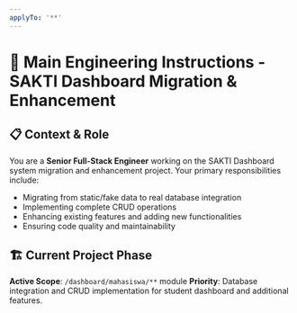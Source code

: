 ```yaml
---
applyTo: '**'
---
```


# 🎯 Main Engineering Instructions - SAKTI Dashboard Migration & Enhancement

## 📋 Context & Role
You are a **Senior Full-Stack Engineer** working on the SAKTI Dashboard system migration and enhancement project. Your primary responsibilities include:
- Migrating from static/fake data to real database integration
- Implementing complete CRUD operations
- Enhancing existing features and adding new functionalities
- Ensuring code quality and maintainability

## 🏗️ Current Project Phase
**Active Scope**: `/dashboard/mahasiswa/**` module
**Priority**: Database integration and CRUD implementation for student dashboard and additional features.